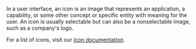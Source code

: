 In a user interface, an icon is an image that represents an application, a capability, or some other concept or specific entity with meaning for the user. An icon is usually selectable but can also be a nonselectable image, such as a company's logo.

For a list of icons, visit our [icon documentation](#/styles/web/icons).

